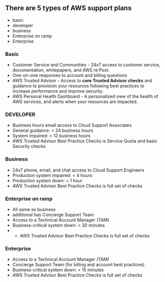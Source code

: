 ## There are 5 types of AWS support plans 
- basic
- developer
- business
- Enterprise on ramp
- Enterprise

### Basic
- Customer Service and Communities - 24x7 access to customer service, documentation, whitepapers, and AWS re:Post.
- One-on-one responses to account and billing questions
- AWS Trusted Advisor - Access to **core Trusted Advisor checks** and guidance to provision your resources following best practices to increase performance and improve security.
- AWS Personal Health Dashboard - A personalized view of the health of AWS services, and alerts when your resources are impacted.

### DEVELOPER
- Business hours email access to Cloud Support Associates
- General guidance: < 24 business hours
- System impaired: < 12 business hours
- AWS Trusted Advisor Best Practice Checks is Service Quota and basic Security checks

### Business 
- 24x7 phone, email, and chat access to Cloud Support Engineers
- Production system impaired: < 4 hours
- Production system down: < 1 hour
- AWS Trusted Advisor Best Practice Checks is full set of checks

### Enterprise on ramp
- All same as business
- additional has Concierge Support Team 
- Access to a Technical Account Manager (TAM)
- Business-critical system down: < 30 minutes
- - AWS Trusted Advisor Best Practice Checks is full set of checks

### Enterprise

- Access to a Technical Account Manager (TAM) 
- Concierge Support Team (for billing and account best practices)
- Business-critical system down: < 15 minutes
- AWS Trusted Advisor Best Practice Checks is full set of checks
